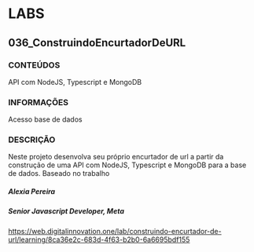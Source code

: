 # LABS

## 036_ConstruindoEncurtadorDeURL

### CONTEÚDOS

 API com NodeJS, Typescript e MongoDB

### INFORMAÇÕES

Acesso base de dados

### DESCRIÇÃO 

Neste projeto desenvolva seu próprio encurtador de url a partir da construção de uma API com NodeJS, Typescript e MongoDB para a base de dados.
Baseado no trabalho 

##### Alexia Pereira
##### Senior Javascript Developer, Meta

https://web.digitalinnovation.one/lab/construindo-encurtador-de-url/learning/8ca36e2c-683d-4f63-b2b0-6a6695bdf155
